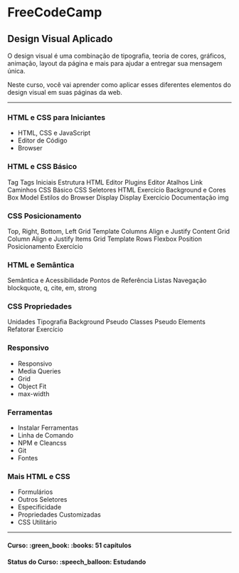 <h1>FreeCodeCamp</h1>
<h2>Design Visual Aplicado</h2>

<p>
O design visual é uma combinação de tipografia, teoria de cores, gráficos, animação, layout da página e mais para ajudar a entregar sua mensagem única.

<br>

Neste curso, você vai aprender como aplicar esses diferentes elementos do design visual em suas páginas da web.
</p>

<hr>


<h3>HTML e CSS para Iniciantes</h3>
<ul>
  <li>HTML, CSS e JavaScript</li>
  <li>Editor de Código</li>
  <li>Browser</li>
</ul>

<h3>HTML e CSS Básico</h3>
Tag
Tags Iniciais
Estrutura HTML
Editor Plugins
Editor Atalhos
Link Caminhos
CSS Básico
CSS Seletores
HTML Exercício
Background e Cores
Box Model
Estilos do Browser
Display
Display Exercício
Documentação
img

<h3>CSS Posicionamento</h3>
Top, Right, Bottom, Left
Grid Template Columns
Align e Justify Content
Grid Column
Align e Justify Items
Grid Template Rows
Flexbox
Position
Posicionamento Exercício

<h3>HTML e Semântica</h3>
Semântica e Acessibilidade
Pontos de Referência
Listas
Navegação
blockquote, q, cite, em, strong

<h3>CSS Propriedades</h3>
Unidades
Tipografia
Background
Pseudo Classes
Pseudo Elements
Refatorar Exercício

<h3>Responsivo</h3>
<ul>
  <li>Responsivo</li>
  <li>Media Queries</li>
  <li>Grid</li>
  <li>Object Fit</li>
  <li>max-width</li>
</ul>

<h3>Ferramentas</h3>
<ul>
  <li>Instalar Ferramentas</li>
  <li>Linha de Comando</li>
  <li>NPM e Cleancss</li>
  <li>Git</li>
  <li>Fontes</li>
</ul>

<h3>Mais HTML e CSS</h3>
<ul>
  <li>Formulários</li>
  <li>Outros Seletores</li>
  <li>Especificidade</li>
  <li>Propriedades Customizadas</li>
  <li>CSS Utilitário</li>
</ul>

<hr>

<h4><b>Curso:</b> :green_book: :books: 51 capítulos</h4>
<h4><b>Status do Curso:</b> :speech_balloon: Estudando</h4>
